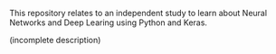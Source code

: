 This repository relates to an independent study to learn about Neural Networks and Deep Learing using Python and Keras.

(incomplete description)
